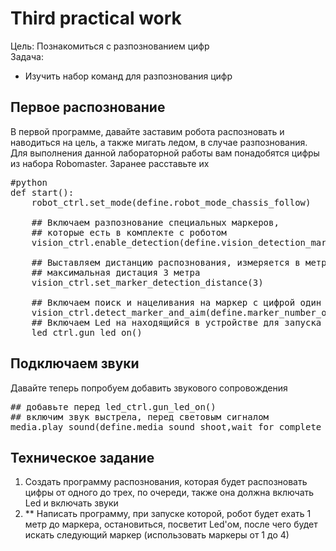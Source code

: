 # Third practical work
Цель: Познакомиться с разпознованием цифр <br>
Задача: <br>
- Изучить набор команд для разпознования цифр

## Первое распознование
В первой программе, давайте заставим робота распозновать и наводиться на цель, а также мигать ледом, в случае разпознования. Для выполнения данной лабораторной работы вам понадобятся цифры из набора Robomaster. Заранее расставьте их
<pre>
#python
def start():
    robot_ctrl.set_mode(define.robot_mode_chassis_follow)

    ## Включаем разпознование специальных маркеров, 
    ## которые есть в комплекте с роботом
    vision_ctrl.enable_detection(define.vision_detection_marker)

    ## Выставляем дистанцию распознования, измеряется в метрах
    ## максимальная дистация 3 метра
    vision_ctrl.set_marker_detection_distance(3)

    ## Включаем поиск и нацеливания на маркер с цифрой один
    vision_ctrl.detect_marker_and_aim(define.marker_number_one)
    ## Включаем Led на находящийся в устройстве для запуска шариков.
    led_ctrl.gun_led_on()
</pre>


## Подключаем звуки
Давайте теперь попробуем добавить звукового сопровождения
<pre>
## добавьте перед led_ctrl.gun_led_on()
## включим звук выстрела, перед световым сигналом
media.play_sound(define.media_sound_shoot,wait_for_complete_flag=True)
</pre>

## Техническое задание
1) Создать программу распознования, которая будет распозновать цифры от одного до трех, по очереди, также она должна включать Led и включать звуки
2) ** Написать программу, при запуске которой, робот будет ехать 1 метр до маркера, остановиться, посветит Led'ом, после чего будет искать следующий маркер (использовать маркеры от 1 до 4)